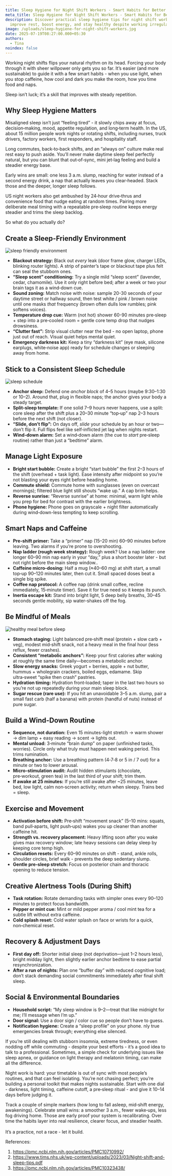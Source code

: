 ```yaml
---
title: Sleep Hygiene for Night Shift Workers - Smart Habits for Better Rest and Energy
meta_title: Sleep Hygiene for Night Shift Workers - Smart Habits for Better Rest and Energy
description: Discover practical sleep hygiene tips for night shift workers to
  improve rest, boost energy, and stay healthy despite working irregular hours.
image: /uploads/sleep-hygiene-for-night-shift-workers.jpg
date: 2025-07-19T08:27:00.000+05:30
authors:
  - Tina
noindex: false
---
```

Working night shifts flips your natural rhythm on its head. Forcing your body through it with sheer willpower only gets you so far. It’s easier (and more sustainable) to guide it with a few smart habits - when you use light, when you stop caffeine, how cool and dark you make the room, how you time food and naps.

Sleep isn’t luck; it’s a skill that improves with steady repetition.

## **Why Sleep Hygiene Matters**

Misaligned sleep isn’t just “feeling tired” - it slowly chips away at focus, decision‑making, mood, appetite regulation, and long‑term health. In the US, about 15 million people work nights or rotating shifts, including nurses, truck drivers, factory workers, first responders, and hospitality staff.

Long commutes, back‑to‑back shifts, and an “always on” culture make real rest easy to push aside. You’ll never make daytime sleep feel perfectly natural, but you can blunt that out‑of‑sync, mini jet‑lag feeling and build a steadier energy base.

Early wins are small: one less 3 a.m. slump, reaching for water instead of a second energy drink, a nap that actually leaves you clear‑headed. Stack those and the deeper, longer sleep follows.

US night workers also get ambushed by 24‑hour drive‑thrus and convenience food that nudge eating at random times. Pairing more deliberate meal timing with a repeatable pre‑sleep routine keeps energy steadier and trims the sleep backlog.

So what do you actually do?

## **Create a Sleep-Friendly Environment**

![sleep friendly environment](/uploads/sleep-environment.jpg)

* **Blackout strategy:** Black out *every* leak (door frame glow, charger LEDs, blinking router lights). A strip of painter’s tape or blackout tape plus felt can seal the stubborn ones.
* **“Sleep scent” conditioning:** Try a single mild “sleep scent” (lavender, cedar, chamomile). Use it only right before bed; after a week or two your brain tags it as a wind‑down cue.
* **Sound zoning:** Match noise with noise: sample 20-30 seconds of your daytime street or hallway sound, then test white / pink / brown noise until one masks *that* frequency (brown often dulls low rumbles; pink softens voices).
* **Temperature drop cue:** Warm (not hot) shower 60-90 minutes pre‑sleep + step into a pre‑cooled room = gentle core temp drop that nudges drowsiness.
* **“Clutter fast”:** Strip visual clutter near the bed - no open laptop, phone just out of reach. Visual quiet helps mental quiet.
* **Emergency darkness kit:** Keep a tiny “darkness kit” (eye mask, silicone earplugs, white‑noise app) ready for schedule changes or sleeping away from home.

## **Stick to a Consistent Sleep Schedule**

![sleep schedule](/uploads/sleep-schedule.jpg)

* **Anchor sleep:** Defend one *anchor block* of 4–5 hours (maybe 9:30–1:30 or 10–2). Around that, plug in flexible naps; the anchor gives your body a steady target.
* **Split‑sleep template:** If one solid 7–9 hours never happens, use a split: core sleep after the shift plus a 20–30 minute “top‑up” nap 2–3 hours before the next shift (not closer).
* **“Slide, don’t flip”:** On days off, *slide* your schedule by an hour or two—don’t flip it. Full flips feel like self‑inflicted jet lag when nights restart.
* **Wind‑down alarm:** Set a wind‑down alarm (the cue to *start* pre‑sleep routine) rather than just a “bedtime” alarm.

## **Manage Light Exposure**

* **Bright start bubble:** Create a bright “start bubble” the first 2–3 hours of the shift (overhead + task light). Ease intensity after midpoint so you’re not blasting your eyes right before heading home.
* **Commute shield:** Commute home with sunglasses (even on overcast mornings); filtered blue light still shouts “wake up.” A cap brim helps.
* **Reverse sunrise:** “Reverse sunrise” at home: minimal, warm light while you prep for bed for contrast with the earlier brightness.
* **Phone hygiene:**  Phone goes on grayscale + night filter automatically during wind‑down-less tempting to keep scrolling.

## **Smart Naps and Caffeine**

* **Pre‑shift primer:** Take a “primer” nap (15–20 min) 60–90 minutes before leaving. Two alarms if you’re prone to overshooting.
* **Nap ladder (rough week strategy):** Rough week? Use a nap ladder: one longer 60–90 min nap early in your “day,” plus a short booster later - but not right before the main sleep window..
* **Caffeine micro‑dosing:** Half a mug (≈40–60 mg) at shift start, a small top‑up 90–120 minutes later, then cut it. Small spaced doses beat a single big spike.
* **Coffee nap protocol:** A coffee nap (drink small coffee, recline immediately, 15‑minute timer). Save it for true need so it keeps its punch.
* **Inertia escape kit:** Stand into bright light, 5 deep belly breaths, 30–45 seconds gentle mobility, sip water-shakes off the fog.

## **Be Mindful of Meals**

![healthy meal before sleep](/uploads/sleep-healthy-meal.jpg)

* **Stomach staging:** Light balanced pre‑shift meal (protein + slow carb + veg), modest mid‑shift snack, not a heavy meal in the final hour (less reflux, fewer crashes).
* **Consistent “metabolic anchors”:**  Keep your first calories after waking at roughly the same time daily—becomes a metabolic anchor.
* **Slow energy snacks:** Greek yogurt + berries, apple + nut butter, hummus + wholegrain crackers, boiled eggs, edamame. Skip ultra‑sweet “spike then crash” pastries.
* **Hydration timing:** Hydration front‑loaded; taper in the last two hours so you’re not up repeatedly during your main sleep block.
* **Sugar rescue (rare use):** If you hit an unavoidable 3–5 a.m. slump, pair a small fast carb (half a banana) with protein (handful of nuts) instead of pure sugar.

## **Build a Wind-Down Routine**

* **Sequence, not duration:** Even 15 minutes-light stretch → warm shower → dim lamp + easy reading → scent → lights out.
* **Mental unload:** 3‑minute “brain dump” on paper (unfinished tasks, worries). Circle only what truly must happen next waking period. This trims rumination.
* **Breathing anchor:**  Use a breathing pattern (4‑7‑8 or 5 in / 7 out) for a minute or two to lower arousal.
* **Micro‑stimulation audit:** Audit hidden stimulants (chocolate, pre‑workout, green tea) in the last third of your shift; trim them.
* **If awake at 25 minutes:** If you’re still awake after ~25 minutes, leave bed, low light, calm non‑screen activity; return when sleepy. Trains bed = sleep.

## **Exercise and Movement**

* **Activation before shift:** Pre‑shift “movement snack” (5–10 mins: squats, band pull‑aparts, light push‑ups) wakes you up cleaner than another caffeine hit.
* **Strength vs. recovery placement:** Heavy lifting soon after you wake gives max recovery window; late heavy sessions can delay sleep by keeping core temp high.
* **Circulation resets:** Every 60–90 minutes on shift - stand, ankle rolls, shoulder circles, brief walk - prevents the deep sedentary slump.
* **Gentle pre‑sleep stretch:** Focus on posterior chain and thoracic opening to reduce tension.

## **Creative Alertness Tools (During Shift)**

* **Task rotation:** Rotate demanding tasks with simpler ones every 90–120 minutes to protect focus bandwidth.
* **Pepper or mint cue:**  Mint or mild pepper aroma / cool mint tea for a subtle lift without extra caffeine.
* **Cold splash reset:**  Cold water splash on face or wrists for a quick, non‑chemical reset.

## **Recovery & Adjustment Days**

* **First day off:** Shorter initial sleep (not deprivation—just 1–2 hours less), bright midday light, then slightly earlier anchor bedtime to ease partial resynchronization.
* **After a run of nights:** Plan one “buffer day” with reduced cognitive load; don’t stack demanding social commitments immediately after final shift sleep.

## **Social & Environmental Boundaries**

* **Household script:** “My sleep window is 9–2—treat that like midnight for me; I’ll message when I’m up.”
* **Door signal:** Use a door sign / color cue so people don’t have to guess.
* **Notification hygiene:** Create a “sleep profile” on your phone. nly true emergencies break through; everything else silenced.

If you’re still dealing with stubborn insomnia, extreme tiredness, or even nodding off while commuting - despite your best efforts - it’s a good idea to talk to a professional. Sometimes, a simple check for underlying issues like sleep apnea, or guidance on light therapy and melatonin timing, can make all the difference.

Night work is hard: your timetable is out of sync with most people’s routines, and that can feel isolating. You’re not chasing perfect; you’re building a personal toolkit that makes nights sustainable. Start with one dial - darkness, light timing, caffeine cutoff, a pre‑sleep ritual - and give it 10–14 days before judging it.

Track a couple of simple markers (how long to fall asleep, mid‑shift energy, awakenings). Celebrate small wins: a smoother 3 a.m., fewer wake‑ups, less fog driving home. Those are early proof your system is recalibrating. Over time the habits layer into real resilience, clearer focus, and steadier health.\
\
It’s a practice, not a race - let it build.

References:

1. https://pmc.ncbi.nlm.nih.gov/articles/PMC10710992/
2. https://www.tims.nhs.uk/wp-content/uploads/2023/03/Night-shift-and-sleep-tips.pdf
3. https://pmc.ncbi.nlm.nih.gov/articles/PMC10323438/
